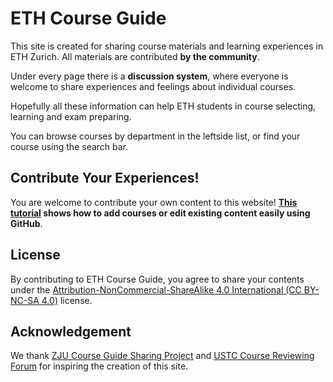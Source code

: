 # ETH Course Guide

This site is created for sharing course materials and learning experiences in ETH Zurich. All materials are contributed **by the community**.

Under every page there is a **discussion system**, where everyone is welcome to share experiences and feelings about individual courses. 

Hopefully all these information can help ETH students in course selecting, learning and exam preparing.

You can browse courses by department in the leftside list, or find your course using the search bar.

## Contribute Your Experiences!

You are welcome to contribute your own content to this website! **[This tutorial](contributor_guide/) shows how to add courses or edit existing content easily using GitHub**.

## License

By contributing to ETH Course Guide, you agree to share your contents under the [Attribution-NonCommercial-ShareAlike 4.0 International (CC BY-NC-SA 4.0)](https://creativecommons.org/licenses/by-nc-sa/4.0/deed.en) license.

## Acknowledgement

We thank [ZJU Course Guide Sharing Project](https://github.com/QSCTech/zju-icicles) and [USTC Course Reviewing Forum](https://icourse.club/) for inspiring the creation of this site.
